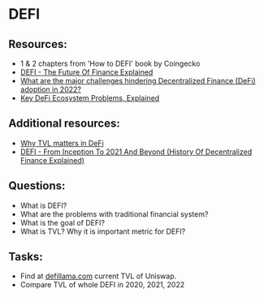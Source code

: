 # DEFI

## Resources:

* 1 & 2 chapters from 'How to DEFI' book by Coingecko
* [DEFI - The Future Of Finance Explained](https://finematics.com/defi-the-future-of-finance/)
* [What are the major challenges hindering Decentralized Finance (DeFi) adoption in 2022?](https://bitcoinist.com/what-are-the-major-challenges-hindering-decentralized-finance-defi-adoption-in-2022/)
* [Key DeFi Ecosystem Problems, Explained](https://cointelegraph.com/explained/key-defi-ecosystem-problems-explained)

## Additional resources:
* [Why TVL matters in DeFi](https://blog.thestandard.io/why-total-value-locked-tvl-matters-in-defi-d6937bfc6b6d)
* [DEFI - From Inception To 2021 And Beyond (History Of Decentralized Finance Explained)](https://finematics.com/history-of-defi-explained/)


## Questions:

* What is DEFI?
* What are the problems with traditional finanсial system?
* What is the goal of DEFI?
* What is TVL? Why it is important metric for DEFI?

## Tasks:

* Find at [defillama.com](https://defillama.com/) current TVL of Uniswap.
* Compare TVL of whole DEFI in 2020, 2021, 2022
